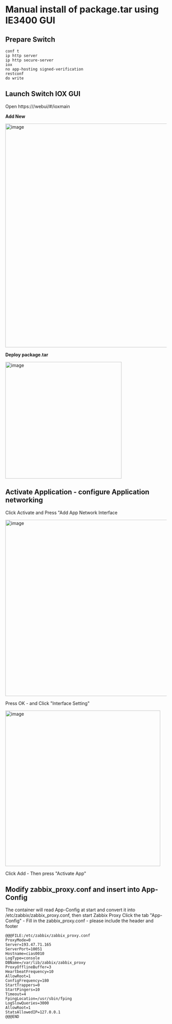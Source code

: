 # Manual install of package.tar using IE3400 GUI
## Prepare Switch

```
conf t
ip http server
ip http secure-server
iox
no app-hosting signed-verification
restconf
do write
```

## Launch Switch IOX GUI

Open https://<SWITCHIP>/webui/#/ioxmain

**Add New**

<img width="696" alt="image" src="https://github.com/user-attachments/assets/65334cf4-7111-4b9a-9b98-9f3fde8f3633" />

**Deploy package.tar**

<img width="363" alt="image" src="https://github.com/user-attachments/assets/f94d4eea-6517-46b3-8cd6-bdc1d1472f31" />

## Activate Application - configure Application networking

Click Activate and Press "Add App Network Interface

<img width="548" alt="image" src="https://github.com/user-attachments/assets/bc53d2f3-2233-4e99-b173-26bc5d9a2411" />

Press OK - and Click "Interface Setting"

<img width="484" alt="image" src="https://github.com/user-attachments/assets/fe10e1c6-9912-4029-bc9c-964ddb6d1621" />

Click Add - Then press "Activate App"

## Modify zabbix_proxy.conf and insert into App-Config

The container will read App-Config at start and convert it into /etc/zabbix/zabbix_proxy.conf, then start Zabbix Proxy
Click the tab "App-Config" - Fill in the zabbix_proxy.conf - please include the header and footer
```
@@@FILE:/etc/zabbix/zabbix_proxy.conf
ProxyMode=0
Server=193.47.71.165
ServerPort=10051
Hostname=cias0010
LogType=console
DBName=/var/lib/zabbix/zabbix_proxy
ProxyOfflineBuffer=3
HeartbeatFrequency=10
AllowRoot=1
ConfigFrequency=180
StartTrappers=0
StartPingers=10
Timeout=4
FpingLocation=/usr/sbin/fping
LogSlowQueries=3000
AllowRoot=1
StatsAllowedIP=127.0.0.1
@@@END
```




